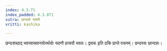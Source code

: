 ```yaml
---
index: 4.3.71
index_padded: 4.3.071
sutra: छन्दसो यदणौ
vritti: kashika

---
```

छन्दःशब्दाद् भवव्याख्यानयोरर्थयोः यदणौ प्रत्ययौ भवतः। द्व्यचः इति ठकि प्राप्ते वचनम्। छन्दस्यः छान्दसः।